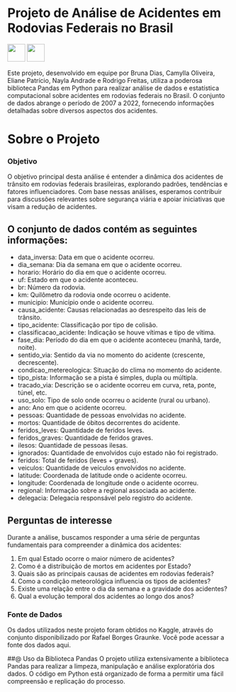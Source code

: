 # Projeto de Análise de Acidentes em Rodovias Federais no Brasil 
<img src="https://cdn.jsdelivr.net/gh/devicons/devicon/icons/python/python-original.svg" width="40" height="40" /> <img src="https://cdn.jsdelivr.net/gh/devicons/devicon/icons/pandas/pandas-original-wordmark.svg" width="40" height="40"/>
          
Este projeto, desenvolvido em equipe por Bruna Dias, Camylla Oliveira, Eliane Patrício, Nayla Andrade e Rodrigo Freitas, utiliza a poderosa biblioteca Pandas em Python para realizar análise de dados e estatística computacional sobre acidentes em rodovias federais no Brasil. O conjunto de dados abrange o período de 2007 a 2022, fornecendo informações detalhadas sobre diversos aspectos dos acidentes.

# Sobre o Projeto
### Objetivo
O objetivo principal desta análise é entender a dinâmica dos acidentes de trânsito em rodovias federais brasileiras, explorando padrões, tendências e fatores influenciadores. Com base nessas análises, esperamos contribuir para discussões relevantes sobre segurança viária e apoiar iniciativas que visam a redução de acidentes.

## O conjunto de dados contém as seguintes informações:

* data_inversa: Data em que o acidente ocorreu.
* dia_semana: Dia da semana em que o acidente ocorreu.
* horario: Horário do dia em que o acidente ocorreu.
* uf: Estado em que o acidente aconteceu.
* br: Número da rodovia.
* km: Quilômetro da rodovia onde ocorreu o acidente.
* municipio: Município onde o acidente ocorreu.
* causa_acidente: Causas relacionadas ao desrespeito das leis de trânsito.
* tipo_acidente: Classificação por tipo de colisão.
* classificacao_acidente: Indicação se houve vítimas e tipo de vítima.
* fase_dia: Período do dia em que o acidente aconteceu (manhã, tarde, noite).
* sentido_via: Sentido da via no momento do acidente (crescente, decrescente).
* condicao_metereologica: Situação do clima no momento do acidente.
* tipo_pista: Informação se a pista é simples, dupla ou múltipla.
* tracado_via: Descrição se o acidente ocorreu em curva, reta, ponte, túnel, etc.
* uso_solo: Tipo de solo onde ocorreu o acidente (rural ou urbano).
* ano: Ano em que o acidente ocorreu.
* pessoas: Quantidade de pessoas envolvidas no acidente.
* mortos: Quantidade de óbitos decorrentes do acidente.
* feridos_leves: Quantidade de feridos leves.
* feridos_graves: Quantidade de feridos graves.
* ilesos: Quantidade de pessoas ilesas.
* ignorados: Quantidade de envolvidos cujo estado não foi registrado.
* feridos: Total de feridos (leves + graves).
* veiculos: Quantidade de veículos envolvidos no acidente.
* latitude: Coordenada de latitude onde o acidente ocorreu.
* longitude: Coordenada de longitude onde o acidente ocorreu.
* regional: Informação sobre a regional associada ao acidente.
* delegacia: Delegacia responsável pelo registro do acidente. <br>

## Perguntas de interesse
Durante a análise, buscamos responder a uma série de perguntas fundamentais para compreender a dinâmica dos acidentes:

1. Em qual Estado ocorre o maior número de acidentes?
2. Como é a distribuição de mortos em acidentes por Estado?
3. Quais são as principais causas de acidentes em rodovias federais?
4. Como a condição meteorológica influencia os tipos de acidentes?
5. Existe uma relação entre o dia da semana e a gravidade dos acidentes?
6. Qual a evolução temporal dos acidentes ao longo dos anos?

### Fonte de Dados
Os dados utilizados neste projeto foram obtidos no Kaggle, através do conjunto disponibilizado por Rafael Borges Graunke. Você pode acessar a fonte dos dados aqui.

##@ Uso da Biblioteca Pandas
O projeto utiliza extensivamente a biblioteca Pandas para realizar a limpeza, manipulação e análise exploratória dos dados. O código em Python está organizado de forma a permitir uma fácil compreensão e replicação do processo.
